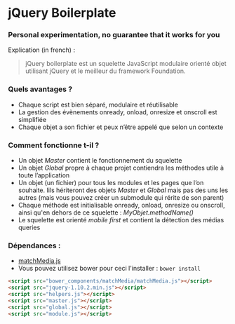 
jQuery Boilerplate
========================

### Personal experimentation, no guarantee that it works for you

Explication (in french) :

> jQuery boilerplate est un squelette JavaScript modulaire orienté objet utilisant jQuery et le meilleur du framework Foundation.

<!--jQuery boilerplate is a modular, object-oriented JavaScript skeleton using jQuery. -->

### Quels avantages ?

* Chaque script est bien séparé, modulaire et réutilisable
* La gestion des évènements onready, onload, onresize et onscroll est simplifiée
* Chaque objet a son fichier et peux n’être appelé que selon un contexte

### Comment fonctionne t-il ?

* Un objet _Master_ contient le fonctionnement du squelette
* Un objet _Global_ propre à chaque projet contiendra les méthodes utile à toute l’application
* Un objet (un fichier) pour tous les modules et les pages que l’on souhaite. Iils hériteront des objets _Master_ et _Global_ mais pas des uns les autres (mais vous pouvez créer un submodule qui rérite de son parent)
* Chaque méthode est initialisable onready, onload, onresize ou onscroll, ainsi qu'en dehors de ce squelette : _MyObjet.methodName()_
* Le squelette est orienté _mobile first_ et contient la détection des médias queries

### Dépendances :

* [matchMedia.js](https://github.com/paulirish/matchMedia.js/blob/master/matchMedia.js)
* Vous pouvez utilisez bower pour ceci l'installer : ````bower install````

````html
<script src="bower_components/matchMedia/matchMedia.js"></script>
<script src="jquery-1.10.2.min.js"></script>
<script src="helpers.js"></script>
<script src="master.js"></script>
<script src="global.js"></script>
<script src="module.js"></script>
````